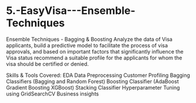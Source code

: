 # 5.-EasyVisa---Ensemble-Techniques
Ensemble Techniques - Bagging &amp; Boosting
Analyze the data of Visa applicants, build a predictive model to facilitate the process of visa approvals, and based on important factors that significantly influence the Visa status recommend a suitable profile for the applicants for whom the visa should be certified or denied.

Skills & Tools Covered:
EDA
Data Preprocessing
Customer Profiling
Bagging Classifiers (Bagging and Random Forest)
Boosting Classifier (AdaBoost
Gradient Boosting
XGBoost)
Stacking Classifier
Hyperparameter Tuning using GridSearchCV
Business insights
